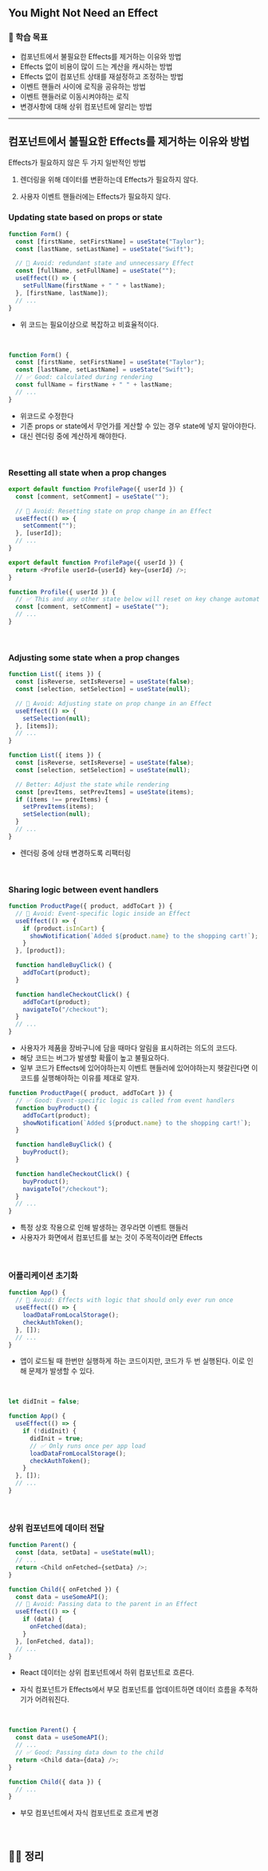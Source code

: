 ## You Might Not Need an Effect

### 📌 학습 목표

- 컴포넌트에서 불필요한 Effects를 제거하는 이유와 방법
- Effects 없이 비용이 많이 드는 계산을 캐시하는 방법
- Effects 없이 컴포넌트 상태를 재설정하고 조정하는 방법
- 이벤트 핸들러 사이에 로직을 공유하는 방법
- 이벤트 핸들러로 이동시켜야하는 로직
- 변경사항에 대해 상위 컴포넌트에 알리는 방법

---

## 컴포넌트에서 불필요한 Effects를 제거하는 이유와 방법

Effects가 필요하지 않은 두 가지 일반적인 방법

1. 렌더링을 위해 데이터를 변환하는데 Effects가 필요하지 않다.

2. 사용자 이벤트 핸들러에는 Effects가 필요하지 않다.

### Updating state based on props or state

```javascript
function Form() {
  const [firstName, setFirstName] = useState("Taylor");
  const [lastName, setLastName] = useState("Swift");

  // 🔴 Avoid: redundant state and unnecessary Effect
  const [fullName, setFullName] = useState("");
  useEffect(() => {
    setFullName(firstName + " " + lastName);
  }, [firstName, lastName]);
  // ...
}
```

- 위 코드는 필요이상으로 복잡하고 비효율적이다.

<br>

```javascript
function Form() {
  const [firstName, setFirstName] = useState("Taylor");
  const [lastName, setLastName] = useState("Swift");
  // ✅ Good: calculated during rendering
  const fullName = firstName + " " + lastName;
  // ...
}
```

- 위코드로 수정한다
- 기존 props or state에서 무언가를 게산할 수 있는 경우 state에 넣지 말아야한다.
- 대신 렌더링 중에 계산하게 해야한다.

<br>

### Resetting all state when a prop changes

```javascript
export default function ProfilePage({ userId }) {
  const [comment, setComment] = useState("");

  // 🔴 Avoid: Resetting state on prop change in an Effect
  useEffect(() => {
    setComment("");
  }, [userId]);
  // ...
}
```

```javascript
export default function ProfilePage({ userId }) {
  return <Profile userId={userId} key={userId} />;
}

function Profile({ userId }) {
  // ✅ This and any other state below will reset on key change automatically
  const [comment, setComment] = useState("");
  // ...
}
```

<br>

### Adjusting some state when a prop changes

```javascript
function List({ items }) {
  const [isReverse, setIsReverse] = useState(false);
  const [selection, setSelection] = useState(null);

  // 🔴 Avoid: Adjusting state on prop change in an Effect
  useEffect(() => {
    setSelection(null);
  }, [items]);
  // ...
}
```

```javascript
function List({ items }) {
  const [isReverse, setIsReverse] = useState(false);
  const [selection, setSelection] = useState(null);

  // Better: Adjust the state while rendering
  const [prevItems, setPrevItems] = useState(items);
  if (items !== prevItems) {
    setPrevItems(items);
    setSelection(null);
  }
  // ...
}
```

- 렌더링 중에 상태 변경하도록 리팩터링

<br>

### Sharing logic between event handlers

```javascript
function ProductPage({ product, addToCart }) {
  // 🔴 Avoid: Event-specific logic inside an Effect
  useEffect(() => {
    if (product.isInCart) {
      showNotification(`Added ${product.name} to the shopping cart!`);
    }
  }, [product]);

  function handleBuyClick() {
    addToCart(product);
  }

  function handleCheckoutClick() {
    addToCart(product);
    navigateTo("/checkout");
  }
  // ...
}
```

- 사용자가 제품을 장바구니에 담을 때마다 알림을 표시하려는 의도의 코드다.
- 해당 코드는 버그가 발생할 확률이 높고 불필요하다.
- 일부 코드가 Effects에 있어야하는지 이벤트 핸들러에 있어야하는지 헷갈린다면 이 코드를 실행해야하는 이유를 제대로 알자.

```javascript
function ProductPage({ product, addToCart }) {
  // ✅ Good: Event-specific logic is called from event handlers
  function buyProduct() {
    addToCart(product);
    showNotification(`Added ${product.name} to the shopping cart!`);
  }

  function handleBuyClick() {
    buyProduct();
  }

  function handleCheckoutClick() {
    buyProduct();
    navigateTo("/checkout");
  }
  // ...
}
```

- 특정 상호 작용으로 인해 발생하는 경우라면 이벤트 핸들러
- 사용자가 화면에서 컴포넌트를 보는 것이 주목적이라면 Effects

<br>

### 어플리케이션 초기화

```javascript
function App() {
  // 🔴 Avoid: Effects with logic that should only ever run once
  useEffect(() => {
    loadDataFromLocalStorage();
    checkAuthToken();
  }, []);
  // ...
}
```

- 앱이 로드될 때 한번만 실행하게 하는 코드이지만, 코드가 두 번 실행된다. 이로 인해 문제가 발생할 수 있다.

<br>

```javascript
let didInit = false;

function App() {
  useEffect(() => {
    if (!didInit) {
      didInit = true;
      // ✅ Only runs once per app load
      loadDataFromLocalStorage();
      checkAuthToken();
    }
  }, []);
  // ...
}
```

<br>

### 상위 컴포넌트에 데이터 전달

```javascript
function Parent() {
  const [data, setData] = useState(null);
  // ...
  return <Child onFetched={setData} />;
}

function Child({ onFetched }) {
  const data = useSomeAPI();
  // 🔴 Avoid: Passing data to the parent in an Effect
  useEffect(() => {
    if (data) {
      onFetched(data);
    }
  }, [onFetched, data]);
  // ...
}
```

- React 데이터는 상위 컴포넌트에서 하위 컴포넌트로 흐른다.

- 자식 컴포넌트가 Effects에서 부모 컴포넌트를 업데이트하면 데이터 흐름을 추적하기가 어려워진다.

<br>

```javascript
function Parent() {
  const data = useSomeAPI();
  // ...
  // ✅ Good: Passing data down to the child
  return <Child data={data} />;
}

function Child({ data }) {
  // ...
}
```

- 부모 컴포넌트에서 자식 컴포넌트로 흐르게 변경

<br>

## 👨‍💻 정리
